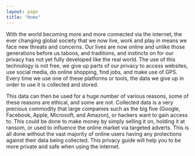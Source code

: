```yaml
---
layout: page
title: "Home"
---
```


With the world becoming more and more connected via the internet, the ever changing global society that we now live, work and play in means we face new threats and concerns. Our lives are now online and unlike those generations before us taboos, and traditions, and instincts on for our privacy has not yet fully developed like the real world. The use of this technology is not free, we give up parts of our privacy to access websites, use social media, do online shopping, find jobs, and make use of GPS. Every time we use one of these platforms or tools, the data we give up in order to use it is collected and stored.



This data can then be used for a huge number of various reasons, some of these reasons are ethical, and some are not. Collected data is a very precious commodity that large companies such as the big five (Google, Facebook, Apple, Microsoft, and Amazon), or hackers want to gain access to. This could be done to make money by simply selling it on, holding it at ransom, or used to influence the online market via targeted adverts. 
This is all done without the vast majority of online users having any protections against their data being collected. This privacy guide will help you to be more private and safe when using the internet.
